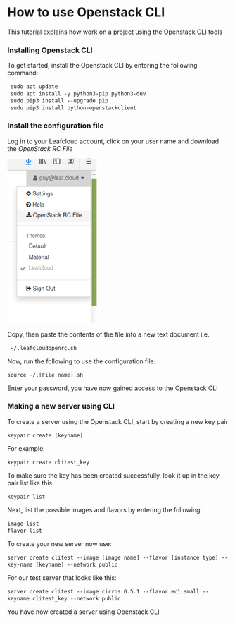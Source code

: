 # How to use Openstack CLI

This tutorial explains how work on a project using the Openstack CLI tools 

### Installing Openstack CLI

To get started, install the Openstack CLI by entering the following command:

```shell script
 sudo apt update
 sudo apt install -y python3-pip python3-dev
 sudo pip3 install --upgrade pip
 sudo pip3 install python-openstackclient
 ```

### Install the configuration file

Log in to your Leafcloud account, click on your user name and download the *OpenStack RC File*

![openstack-cli-1](images/openstack-cli-1.png)

Copy, then paste the contents of the file into a new text document i.e.

```shell script
 ~/.leafcloudopenrc.sh
```

Now, run the following to use the configuration file:

```shellscript
source ~/.[File name].sh
```

Enter your password, you have now gained access to the Openstack CLI 

### Making a new server using CLI

To create a server using the Openstack CLI, start by creating a new key pair

```shell script
keypair create [keyname]
```
For example:

```shell script
keypair create clitest_key
```

To make sure the key has been created successfully, look it up in the key pair list like this:

```shell script
keypair list
```

Next, list the possible images and flavors by entering the following:

```shell script
image list
flavor list
```

To create your new server now use:

```shell script
server create clitest --image [image name] --flavor [instance type] --key-name [keyname] --network public
```
For our test server that looks like this:

```shell script
server create clitest --image cirros 0.5.1 --flavor ec1.small --keyname clitest_key --network public
```

You have now created a server using Openstack CLI
